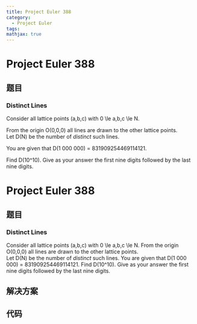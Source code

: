 ```yaml
---
title: Project Euler 388
category:
  - Project Euler
tags:
mathjax: true
---
```

<escape><!-- more --></escape>
    
# Project Euler 388
## 题目
### Distinct Lines



Consider all lattice points (a,b,c) with 0 \le a,b,c \le N.


From the origin O(0,0,0) all lines are drawn to the other lattice points.<br />
Let D(N) be the number of <i>distinct</i> such lines.


You are given that D(1 000 000) = 831909254469114121.

Find D(10^10). Give as your answer the first nine digits followed by the last nine digits.






# Project Euler 388
## 题目
### Distinct Lines

Consider all lattice points (a,b,c) with 0 \le a,b,c \le N.
From the origin O(0,0,0) all lines are drawn to the other lattice points.<br>Let D(N) be the number of <i>distinct</i> such lines.
You are given that D(1 000 000) = 831909254469114121.
Find D(10^10). Give as your answer the first nine digits followed by the last nine digits.


## 解决方案


## 代码


